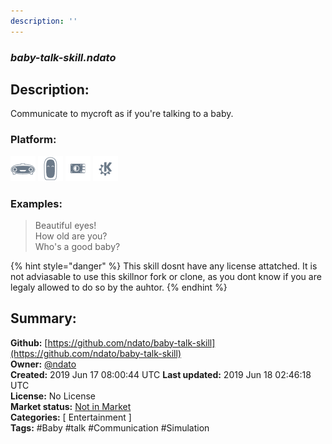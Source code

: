 ```yaml
---
description: ''
---
```


### _baby-talk-skill.ndato_  
## Description:  
Communicate to mycroft as if you're talking to a baby.  
  
  
### Platform:  
 ![Mark I](../.gitbook/assets/mark-1-icon.png)  ![Mark II](../.gitbook/assets/mark-2-icon.png)  ![Picroft](../.gitbook/assets/picroft-icon.png)  ![plasmoid](../.gitbook/assets/kde.png)   
### Examples:  
> Beautiful eyes!  
> How old are you?  
> Who's a good baby?  
  
{% hint style="danger" %}
This skill dosnt have any license attatched. It is not adviasable to use this skillnor fork or clone, as you dont know if you are legaly allowed to do so by the auhtor.
{% endhint %}
  
## Summary:  
**Github:** [https://github.com/ndato/baby-talk-skill](https://github.com/ndato/baby-talk-skill)  
**Owner:** [@ndato](https://github.com/ndato)  
**Created:** 2019 Jun 17 08:00:44 UTC  **Last updated:** 2019 Jun 18 02:46:18 UTC  
**License:** No License  
**Market status:** [Not in Market](https://market.mycroft.ai/skill/)  
**Categories:** [ Entertainment ]   
**Tags:** \#Baby \#talk \#Communication \#Simulation   
